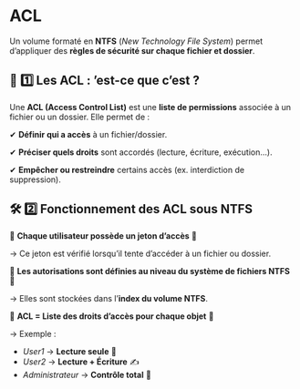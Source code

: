 # ACL

Un volume formaté en **NTFS** (*New Technology File System*) permet d’appliquer des **règles de sécurité sur chaque fichier et dossier**.



## **📌 1️⃣️ Les ACL : ’est-ce que c’est ?**

Une **ACL (Access Control List)** est une **liste de permissions** associée à un fichier ou un dossier. Elle permet de :

✔ **Définir qui a accès** à un fichier/dossier.

✔ **Préciser quels droits** sont accordés (lecture, écriture, exécution…).

✔ **Empêcher ou restreindre** certains accès (ex. interdiction de suppression).



## **🛠 2️⃣️ Fonctionnement des ACL sous NTFS**

🔹 **Chaque utilisateur possède un jeton d’accès** 🎫

→ Ce jeton est vérifié lorsqu’il tente d’accéder à un fichier ou dossier.

🔹 **Les autorisations sont définies au niveau du système de fichiers NTFS** 📂

→ Elles sont stockées dans l’**index du volume NTFS**.

🔹 **ACL = Liste des droits d’accès pour chaque objet** 📜

→ Exemple :

- *User1* → **Lecture seule** 📖
- *User2* → **Lecture + Écriture** ✍️
- *Administrateur* → **Contrôle total** 🔧

